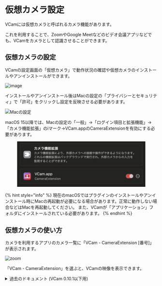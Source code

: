 # 仮想カメラ設定

VCamには仮想カメラと呼ばれるカメラ機能があります。

これを利用することで、ZoomやGoogle Meetなどのビデオ会議アプリなどでも、VCamをカメラとして認識させることができます。

## 仮想カメラの設定

VCamの設定画面の「仮想カメラ」で動作状況の確認や仮想カメラのインストールやアンインストールができます。

![image](https://github.com/vcamapp/app/assets/8188636/a39c5c68-7215-42a4-bcf4-8a2f97cfb198)

インストールやアンインストール後はMacの設定の「プライバシーとセキュリティ」で「許可」をクリックし設定を反映させる必要があります。

![Macの設定](https://github.com/vcamapp/app/assets/8188636/65b3804d-7108-4e1d-9ff7-dd02ff105a38)

macOS 15以降では、Macの設定の「一般」→「ログイン項目と拡張機能」→「カメラ機能拡張」のiマーク→VCam.appのCameraExtensionを有効にする必要があります。

<figure><img src="../.gitbook/assets/image.png" alt=""><figcaption></figcaption></figure>

{% hint style="info" %}
現在のmacOSではプラグインのインストールやアンインストール時にMacの再起動が必要になる場合があります。正常に動作しない場合などはMacを再起動してください。 また、VCamが「アプリケーション」フォルダにインストールされている必要があります。
{% endhint %}

## 仮想カメラの使い方

カメラを利用するアプリのカメラ一覧に「VCam - CameraExtension \[番号]」が表示されます。

![zoom](https://github.com/vcamapp/docs/assets/8188636/288b4213-3320-4b36-b58a-ecc19c83eef3)

「VCam - CameraExtension」を選ぶと、VCamの映像を表示できます。

<details>

<summary>過去のドキュメント (VCam 0.10.1以下用)</summary>

仮想カメラには現在、2種類あります。

* 仮想カメラ (DAL)
  * 初回起動時にインストールされます。
* 新しい仮想カメラ (CameraExtension)
  * 現在はサポーターのみが使える機能です。

新しい仮想カメラのほうがMacの負荷が軽減されます。

また、「仮想カメラ (DAL)」は macOS 14 でサポート終了することがAppleにより発表されています。

https://developer.apple.com/videos/play/wwdc2022/10022/

### 仮想カメラ (DAL)の設定

初回起動時に表示されるアラートに従ってインストールしてください。

不具合などで再インストールしたい場合は、「VCam」メニューの「初期設定」をクリックしてください。

仮想カメラをアンインストールしたい場合、「VCam」メニューの「プラグインのアンインストール」をクリックしてください。

</details>
